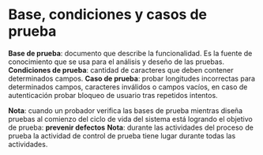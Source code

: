 Base, condiciones y casos de prueba
========================

**Base de prueba**: documento que describe la funcionalidad. Es la fuente de conocimiento que se usa para el análisis y deseño de las pruebas.
**Condiciones de prueba**: cantidad de caracteres que deben contener determinados campos.
**Caso de prueba**: probar longitudes incorrectas para determinados campos, caracteres inválidos o campos vacíos, en caso de autenticación probar bloqueo de usuario tras repetidos intentos.

**Nota**: cuando un probador verifica las bases de prueba mientras diseña pruebas al comienzo del ciclo de vida del sistema está logrando 
                el objetivo de prueba: **prevenir defectos**
**Nota**: durante las actividades del proceso de prueba la actividad de control de prueba tiene lugar durante todas las actividades.
